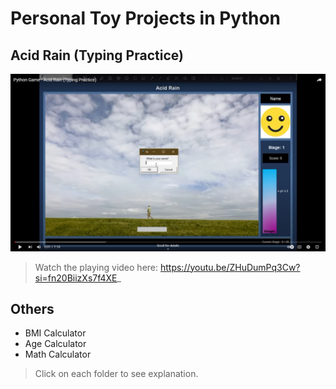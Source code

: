 # Personal Toy Projects in Python

## Acid Rain (Typing Practice)

<img src="https://github.com/JohnKim0911/Practice/raw/master/20230916_Typing%20Practice_Acid%20Rain/others/image_for_youtube_link.png">

> Watch the playing video here: https://youtu.be/ZHuDumPq3Cw?si=fn20BiizXs7f4XE_


## Others
- BMI Calculator
- Age Calculator
- Math Calculator
> Click on each folder to see explanation.

